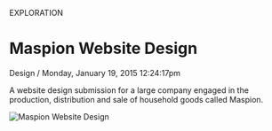 <p class="type">EXPLORATION</p>

# Maspion Website Design

<p class="meta">Design  /  Monday, January 19, 2015 12:24:17pm</p>

A website design submission for a large company engaged in the production, distribution and sale of household goods called Maspion.

![Maspion Website Design](https://farooq-agent.web.app/assets/images/works/details/78-maspion-website-design/Maspion-Web_Design-small_desktop-home-2a.jpg)

